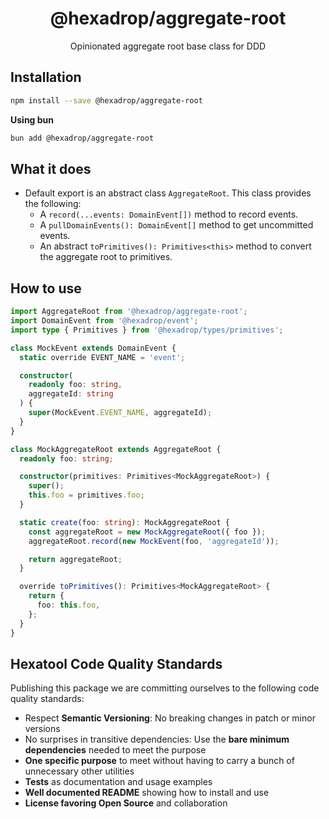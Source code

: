 <h1 align="center">
  @hexadrop/aggregate-root
</h1>

<p align="center">
  Opinionated aggregate root base class for DDD
</p>

## Installation

```bash
npm install --save @hexadrop/aggregate-root
```

**Using bun**

```bash
bun add @hexadrop/aggregate-root
```

## What it does

-   Default export is an abstract class `AggregateRoot`. This class provides the following:
    -   A `record(...events: DomainEvent[])` method to record events.
    -   A `pullDomainEvents(): DomainEvent[]` method to get uncommitted events.
    -   An abstract `toPrimitives(): Primitives<this>` method to convert the aggregate root to primitives.

## How to use

```typescript
import AggregateRoot from '@hexadrop/aggregate-root';
import DomainEvent from '@hexadrop/event';
import type { Primitives } from '@hexadrop/types/primitives';

class MockEvent extends DomainEvent {
  static override EVENT_NAME = 'event';

  constructor(
    readonly foo: string,
    aggregateId: string
  ) {
    super(MockEvent.EVENT_NAME, aggregateId);
  }
}

class MockAggregateRoot extends AggregateRoot {
  readonly foo: string;

  constructor(primitives: Primitives<MockAggregateRoot>) {
    super();
    this.foo = primitives.foo;
  }

  static create(foo: string): MockAggregateRoot {
    const aggregateRoot = new MockAggregateRoot({ foo });
    aggregateRoot.record(new MockEvent(foo, 'aggregateId'));

    return aggregateRoot;
  }

  override toPrimitives(): Primitives<MockAggregateRoot> {
    return {
      foo: this.foo,
    };
  }
}
```

## Hexatool Code Quality Standards

Publishing this package we are committing ourselves to the following code quality standards:

-   Respect **Semantic Versioning**: No breaking changes in patch or minor versions
-   No surprises in transitive dependencies: Use the **bare minimum dependencies** needed to meet the purpose
-   **One specific purpose** to meet without having to carry a bunch of unnecessary other utilities
-   **Tests** as documentation and usage examples
-   **Well documented README** showing how to install and use
-   **License favoring Open Source** and collaboration
